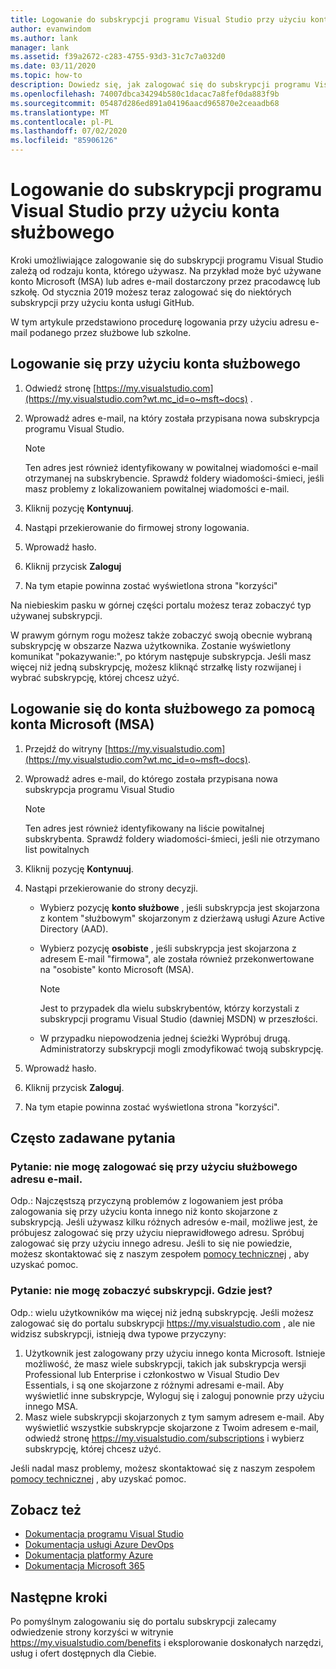```yaml
---
title: Logowanie do subskrypcji programu Visual Studio przy użyciu konta służbowego | Microsoft Docs
author: evanwindom
ms.author: lank
manager: lank
ms.assetid: f39a2672-c283-4755-93d3-31c7c7a032d0
ms.date: 03/11/2020
ms.topic: how-to
description: Dowiedz się, jak zalogować się do subskrypcji programu Visual Studio przy użyciu konta służbowego.
ms.openlocfilehash: 74007dbca34294b580c1dacac7a8fef0da883f9b
ms.sourcegitcommit: 05487d286ed891a04196aacd965870e2ceaadb68
ms.translationtype: MT
ms.contentlocale: pl-PL
ms.lasthandoff: 07/02/2020
ms.locfileid: "85906126"
---
```

# <a name="signing-in-to-visual-studio-subscriptions-with-your-work-or-school-account"></a>Logowanie do subskrypcji programu Visual Studio przy użyciu konta służbowego 

Kroki umożliwiające zalogowanie się do subskrypcji programu Visual Studio zależą od rodzaju konta, którego używasz.  Na przykład może być używane konto Microsoft (MSA) lub adres e-mail dostarczony przez pracodawcę lub szkołę.  Od stycznia 2019 możesz teraz zalogować się do niektórych subskrypcji przy użyciu konta usługi GitHub. 

W tym artykule przedstawiono procedurę logowania przy użyciu adresu e-mail podanego przez służbowe lub szkolne.

## <a name="signing-in-with-your-work-or-school-account"></a>Logowanie się przy użyciu konta służbowego

1. Odwiedź stronę [https://my.visualstudio.com](https://my.visualstudio.com?wt.mc_id=o~msft~docs) .
2. Wprowadź adres e-mail, na który została przypisana nowa subskrypcja programu Visual Studio.

   > [!NOTE]
   > Ten adres jest również identyfikowany w powitalnej wiadomości e-mail otrzymanej na subskrybencie. Sprawdź foldery wiadomości-śmieci, jeśli masz problemy z lokalizowaniem powitalnej wiadomości e-mail.

3. Kliknij pozycję **Kontynuuj**.
4. Nastąpi przekierowanie do firmowej strony logowania.
5. Wprowadź hasło.
6. Kliknij przycisk **Zaloguj**
7. Na tym etapie powinna zostać wyświetlona strona "korzyści"

Na niebieskim pasku w górnej części portalu możesz teraz zobaczyć typ używanej subskrypcji.

W prawym górnym rogu możesz także zobaczyć swoją obecnie wybraną subskrypcję w obszarze Nazwa użytkownika.  Zostanie wyświetlony komunikat "pokazywanie:", po którym następuje subskrypcja.  Jeśli masz więcej niż jedną subskrypcję, możesz kliknąć strzałkę listy rozwijanej i wybrać subskrypcję, której chcesz użyć.

## <a name="using-your-microsoft-account-msa-to-sign-in-to-a-work-or-school-account"></a>Logowanie się do konta służbowego za pomocą konta Microsoft (MSA)

1. Przejdź do witryny [https://my.visualstudio.com](https://my.visualstudio.com?wt.mc_id=o~msft~docs).
2. Wprowadź adres e-mail, do którego została przypisana nowa subskrypcja programu Visual Studio

   > [!NOTE]
   > Ten adres jest również identyfikowany na liście powitalnej subskrybenta. Sprawdź foldery wiadomości-śmieci, jeśli nie otrzymano list powitalnych

3. Kliknij pozycję **Kontynuuj**.
4. Nastąpi przekierowanie do strony decyzji.
    - Wybierz pozycję **konto służbowe** , jeśli subskrypcja jest skojarzona z kontem "służbowym" skojarzonym z dzierżawą usługi Azure Active Directory (AAD).
    - Wybierz pozycję **osobiste** , jeśli subskrypcja jest skojarzona z adresem E-mail "firmowa", ale została również przekonwertowane na "osobiste" konto Microsoft (MSA).

        > [!NOTE]
        > Jest to przypadek dla wielu subskrybentów, którzy korzystali z subskrypcji programu Visual Studio (dawniej MSDN) w przeszłości.

    - W przypadku niepowodzenia jednej ścieżki Wypróbuj drugą.  Administratorzy subskrypcji mogli zmodyfikować twoją subskrypcję.

5. Wprowadź hasło.
6. Kliknij przycisk **Zaloguj**.
7. Na tym etapie powinna zostać wyświetlona strona "korzyści".

## <a name="frequently-asked-questions"></a>Często zadawane pytania
### <a name="q--im-unable-to-sign-in-using-my-work-or-school-email-address"></a>Pytanie: nie mogę zalogować się przy użyciu służbowego adresu e-mail.  
Odp.: Najczęstszą przyczyną problemów z logowaniem jest próba zalogowania się przy użyciu konta innego niż konto skojarzone z subskrypcją.  Jeśli używasz kilku różnych adresów e-mail, możliwe jest, że próbujesz zalogować się przy użyciu nieprawidłowego adresu.  Spróbuj zalogować się przy użyciu innego adresu.  Jeśli to się nie powiedzie, możesz skontaktować się z naszym zespołem [pomocy technicznej](https://visualstudio.microsoft.com/subscriptions/support/) , aby uzyskać pomoc.  

### <a name="q--i-cant-see-my-subscription-where-is-it"></a>Pytanie: nie mogę zobaczyć subskrypcji. Gdzie jest?
Odp.: wielu użytkowników ma więcej niż jedną subskrypcję.  Jeśli możesz zalogować się do portalu subskrypcji https://my.visualstudio.com , ale nie widzisz subskrypcji, istnieją dwa typowe przyczyny:
1. Użytkownik jest zalogowany przy użyciu innego konta Microsoft.  Istnieje możliwość, że masz wiele subskrypcji, takich jak subskrypcja wersji Professional lub Enterprise i członkostwo w Visual Studio Dev Essentials, i są one skojarzone z różnymi adresami e-mail. Aby wyświetlić inne subskrypcje, Wyloguj się i zaloguj ponownie przy użyciu innego MSA.
2. Masz wiele subskrypcji skojarzonych z tym samym adresem e-mail.  Aby wyświetlić wszystkie subskrypcje skojarzone z Twoim adresem e-mail, odwiedź stronę https://my.visualstudio.com/subscriptions i wybierz subskrypcję, której chcesz użyć. 

Jeśli nadal masz problemy, możesz skontaktować się z naszym zespołem [pomocy technicznej](https://visualstudio.microsoft.com/subscriptions/support/) , aby uzyskać pomoc.  

## <a name="see-also"></a>Zobacz też
- [Dokumentacja programu Visual Studio](https://docs.microsoft.com/visualstudio/)
- [Dokumentacja usługi Azure DevOps](https://docs.microsoft.com/azure/devops/)
- [Dokumentacja platformy Azure](https://docs.microsoft.com/azure/)
- [Dokumentacja Microsoft 365](https://docs.microsoft.com/microsoft-365/)

## <a name="next-steps"></a>Następne kroki
Po pomyślnym zalogowaniu się do portalu subskrypcji zalecamy odwiedzenie strony korzyści w witrynie https://my.visualstudio.com/benefits i eksplorowanie doskonałych narzędzi, usług i ofert dostępnych dla Ciebie.  